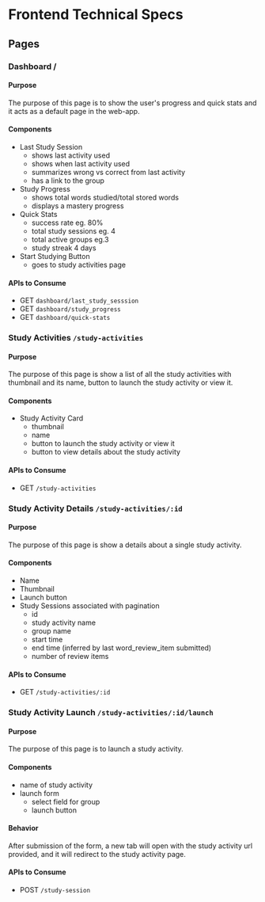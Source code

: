 # Frontend Technical Specs

## Pages

### Dashboard /

#### Purpose

The purpose of this page is to show the user's progress and quick stats and it acts as a default page in the web-app.

#### Components

- Last Study Session
  - shows last activity used
  - shows when last activity used
  - summarizes wrong vs correct from last activity
  - has a link to the group
- Study Progress
  - shows total words studied/total stored words
  - displays a mastery progress
- Quick Stats
  - success rate eg. 80%
  - total study sessions eg. 4
  - total active groups eg.3
  - study streak 4 days
- Start Studying Button
  - goes to study activities page

#### APIs to Consume

- GET `dashboard/last_study_sesssion`
- GET `dashboard/study_progress`
- GET `dashboard/quick-stats`

### Study Activities `/study-activities`

#### Purpose

The purpose of this page is show a list of all the study activities with thumbnail and its name, button to launch the study activity or view it.

#### Components

- Study Activity Card
  - thumbnail
  - name
  - button to launch the study activity or view it
  - button to view details about the study activity

#### APIs to Consume

- GET `/study-activities`

### Study Activity Details `/study-activities/:id`

#### Purpose

The purpose of this page is show a details about a single study activity.

#### Components

- Name
- Thumbnail
- Launch button
- Study Sessions associated with pagination
  - id
  - study activity name
  - group name
  - start time
  - end time (inferred by last word_review_item submitted)
  - number of review items

#### APIs to Consume

- GET `/study-activities/:id`


### Study Activity Launch `/study-activities/:id/launch`

#### Purpose

The purpose of this page is to launch a study activity.

#### Components

- name of study activity
- launch form
  - select field for group
  - launch button

#### Behavior

After submission of the form, a new tab will open with the study activity url provided, and it will redirect to the study activity page.

#### APIs to Consume

- POST `/study-session`






